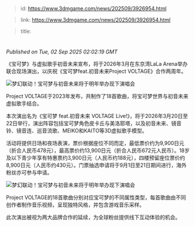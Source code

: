 > id: https://www.3dmgame.com/news/202509/3926954.html

> link: https://www.3dmgame.com/news/202509/3926954.html

> title: 

# 
_Published on Tue, 02 Sep 2025 02:02:19 GMT_

《宝可梦》与虚拟歌手初音未来宣布，将于2026年3月在东京湾LaLa Arena举办联合现场演出，以庆祝《宝可梦feat.初音未来Project VOLTAGE》合作两周年。

![梦幻联动！宝可梦与初音未来将于明年举办现下演唱会](https://img.3dmgame.com/uploads/images/news/20250902/1756779080_255602.png)

Project VOLTAGE于2023年发布，共制作了18首歌曲，将宝可梦世界与初音未来虚拟歌手结合。

本次演出名为《宝可梦 feat.初音未来 VOLTAGE Live!》，将于2026年3月20日至22日举行，演出阵容包括宝可梦角色皮卡丘与美洛耶塔，以及初音未来、镜音铃、镜音连、巡音流歌、MEIKO和KAITO等3D虚拟歌手模型。

活动将提供日场和夜场表演，票价根据座位不同而定，最低票价约为9,900日元（折合人民币478元），最高票价约13,900日元（折合人民币672元人民币）。18岁及以下青少年享有特惠票约3,900日元（人民币约188元），四楼预留座位票价约8,900日元（人民币约430元）。门票抽选申请将于9月1日至21日期间进行，海外粉丝亦可参与申请。

![梦幻联动！宝可梦与初音未来将于明年举办现下演唱会](https://img.3dmgame.com/uploads/images/news/20250902/1756779091_569757.png)

Project VOLTAGE的18首歌曲分别对应宝可梦的不同属性类型，每首歌曲由不同创作者制作音乐视频，呈现独特风格，并包含游戏音乐采样。

此次演出被视为两大品牌合作的延续，为全球粉丝提供线下互动体验的机会。
